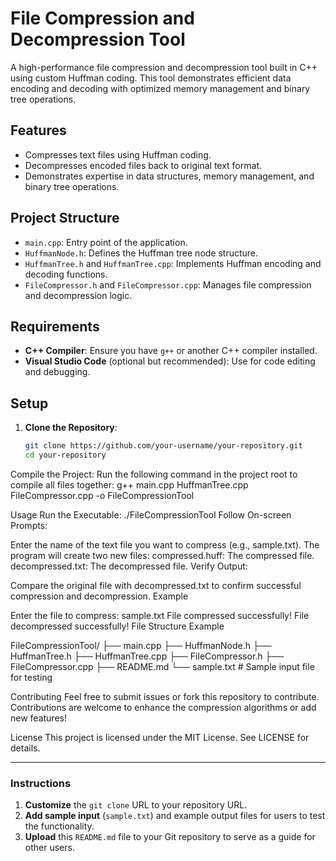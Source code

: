 # File Compression and Decompression Tool

A high-performance file compression and decompression tool built in C++ using custom Huffman coding. This tool demonstrates efficient data encoding and decoding with optimized memory management and binary tree operations.

## Features

- Compresses text files using Huffman coding.
- Decompresses encoded files back to original text format.
- Demonstrates expertise in data structures, memory management, and binary tree operations.

## Project Structure

- `main.cpp`: Entry point of the application.
- `HuffmanNode.h`: Defines the Huffman tree node structure.
- `HuffmanTree.h` and `HuffmanTree.cpp`: Implements Huffman encoding and decoding functions.
- `FileCompressor.h` and `FileCompressor.cpp`: Manages file compression and decompression logic.

## Requirements

- **C++ Compiler**: Ensure you have `g++` or another C++ compiler installed.
- **Visual Studio Code** (optional but recommended): Use for code editing and debugging.

## Setup

1. **Clone the Repository**:
   ```bash
   git clone https://github.com/your-username/your-repository.git
   cd your-repository

Compile the Project: Run the following command in the project root to compile all files together:
g++ main.cpp HuffmanTree.cpp FileCompressor.cpp -o FileCompressionTool

Usage
Run the Executable:
./FileCompressionTool
Follow On-screen Prompts:

Enter the name of the text file you want to compress (e.g., sample.txt).
The program will create two new files:
compressed.huff: The compressed file.
decompressed.txt: The decompressed file.
Verify Output:

Compare the original file with decompressed.txt to confirm successful compression and decompression.
Example

Enter the file to compress: sample.txt
File compressed successfully!
File decompressed successfully!
File Structure Example

FileCompressionTool/
├── main.cpp
├── HuffmanNode.h
├── HuffmanTree.h
├── HuffmanTree.cpp
├── FileCompressor.h
├── FileCompressor.cpp
├── README.md
└── sample.txt       # Sample input file for testing

Contributing
Feel free to submit issues or fork this repository to contribute. Contributions are welcome to enhance the compression algorithms or add new features!

License
This project is licensed under the MIT License. See LICENSE for details.

---

### Instructions

1. **Customize** the `git clone` URL to your repository URL.
2. **Add sample input** (`sample.txt`) and example output files for users to test the functionality.
3. **Upload** this `README.md` file to your Git repository to serve as a guide for other users.







